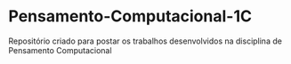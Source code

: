 # Pensamento-Computacional-1C
Repositório criado para postar os trabalhos desenvolvidos na disciplina de Pensamento Computacional
